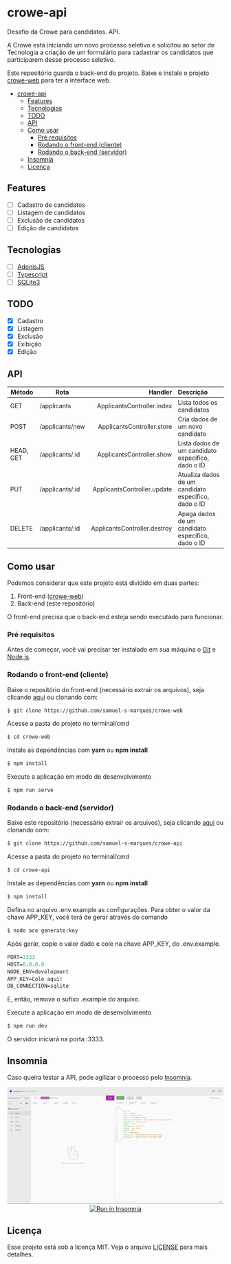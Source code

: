 # crowe-api
Desafio da Crowe para candidatos. API.

A Crowe está iniciando um novo processo seletivo e solicitou ao setor de Tecnologia a criação de um formulário para cadastrar os candidatos que participarem desse processo seletivo.

Este repositório guarda o back-end do projeto. Baixe e instale o projeto [crowe-web](https://github.com/samuel-s-marques/crowe-web) para ter a interface web.

<!--ts-->
- [crowe-api](#crowe-api)
	- [Features](#features)
	- [Tecnologias](#tecnologias)
	- [TODO](#todo)
	- [API](#api)
	- [Como usar](#como-usar)
		- [Pré requisitos](#pré-requisitos)
		- [Rodando o front-end (cliente)](#rodando-o-front-end-cliente)
		- [Rodando o back-end (servidor)](#rodando-o-back-end-servidor)
	- [Insomnia](#insomnia)
	- [Licença](#licença)
<!--te-->

## Features
- [ ] Cadastro de candidatos
- [ ] Listagem de candidatos
- [ ] Exclusão de candidatos
- [ ] Edição de candidatos

## Tecnologias
- [ ] [AdonisJS](https://adonisjs.com/)
- [ ] [Typescript](https://www.typescriptlang.org/)
- [ ] [SQLite3](https://www.sqlite.org/index.html)

## TODO
- [x] Cadastro
- [x] Listagem
- [x] Exclusão
- [x] Exibição
- [x] Edição

## API
| Método | Rota | Handler | Descrição |
|--------|------|---------:|:-----------|
|  GET  | /applicants | ApplicantsController.index | Lista todos os candidatos |
|  POST  | /applicants/new | ApplicantsController.store | Cria dados de um novo candidato |
|  HEAD, GET | /applicants/:id | ApplicantsController.show | Lista dados de um candidato específico, dado o ID |
|  PUT  | /applicants/:id | ApplicantsController.update | Atualiza dados de um candidato específico, dado o ID |
|  DELETE  | /applicants/:id | ApplicantsController.destroy | Apaga dados de um candidato específico, dado o ID |


## Como usar
Podemos considerar que este projeto está dividido em duas partes:
1. Front-end ([crowe-web](https://github.com/samuel-s-marques/crowe-web))
2. Back-end (este repositório)

O front-end precisa que o back-end esteja sendo executado para funcionar.

### Pré requisitos
Antes de começar, você vai precisar ter instalado em sua máquina o [Git](https://git-scm.com) e [Node.js](https://nodejs.org/en/).

### Rodando o front-end (cliente)

Baixe o repositório do front-end (necessário extrair os arquivos), seja clicando [aqui](https://github.com/samuel-s-marques/crowe-web/archive/refs/heads/master.zip) ou clonando com:

```bash
$ git clone https://github.com/samuel-s-marques/crowe-web
```

Acesse a pasta do projeto no terminal/cmd
```bash
$ cd crowe-web
```

Instale as dependências com **yarn** ou **npm install**
```bash
$ npm install
```

Execute a aplicação em modo de desenvolvimento
```bash
$ npm run serve
```

### Rodando o back-end (servidor)

Baixe este repositório (necessário extrair os arquivos), seja clicando [aqui](https://github.com/samuel-s-marques/crowe-api/archive/refs/heads/master.zip) ou clonando com:

```bash
$ git clone https://github.com/samuel-s-marques/crowe-api
```

Acesse a pasta do projeto no terminal/cmd
```bash
$ cd crowe-api
```

Instale as dependências com **yarn** ou **npm install**
```bash
$ npm install
```

Defina no arquivo .env.example as configurações. Para obter o valor da chave APP_KEY, você terá de gerar através do comando
```bash
$ node ace generate:key
```
Após gerar, copie o valor dado e cole na chave APP_KEY, do .env.example.
```cl
PORT=3333
HOST=0.0.0.0
NODE_ENV=development
APP_KEY=Cole aqui!
DB_CONNECTION=sqlite
```
E, então, remova o sufixo .example do arquivo.

Execute a aplicação em modo de desenvolvimento
```bash
$ npm run dev
```

O servidor iniciará na porta :3333.

## Insomnia
Caso queira testar a API, pode agilizar o processo pelo [Insomnia](https://insomnia.rest/).

<p align="center">
  <img src="Insomnia_screenshot.png" alt="Insomnia screenshot">
  <a href="Insomnia_API.json" target="_blank"><img src="https://insomnia.rest/images/run.svg" alt="Run in Insomnia"></a>
</p>

## Licença
Esse projeto está sob a licença MIT. Veja o arquivo [LICENSE](LICENSE) para mais detalhes.